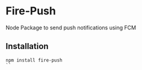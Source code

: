 # Fire-Push

Node Package to send push notifications using FCM

## Installation

```
npm install fire-push
``